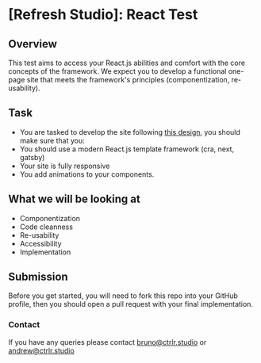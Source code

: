 # [Refresh Studio]: React Test

## Overview 
This test aims to access your React.js abilities and comfort with the core concepts of the framework. We expect you to develop a functional one-page site that meets the framework's principles (componentization, re-usability). 

## Task 
- You are tasked to develop the site following [this design](https://www.figma.com/file/j5mc2Vl9LvAuHnK1q5ly4y/Smart-Crypto-Wallet-Landing-Page-UI-UX-Responsive-Design-(Community)?node-id=1%3A2), you should make sure that you: 
- You should use a modern React.js template framework (cra, next, gatsby)
- Your site is fully responsive
- You add animations to your components.

##  What we will be looking at
- Componentization
- Code cleanness
- Re-usability
- Accessibility
- Implementation

## Submission
Before you get started, you will need to fork this repo into your GitHub profile, then you should open a pull request with your final implementation.

### Contact 
If you have any queries please contact bruno@ctrlr.studio or andrew@ctrlr.studio
